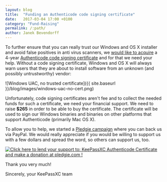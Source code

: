 ```yaml
---
layout: blog
title:  "Funding an Authenticode code signing certificate"
date:   2017-03-04 17:00 +0100
category: "Fund-Raising"
permalink: /:path/
author: Janek Bevendorff
---
```


To further ensure that you can really trust our Windows and OS X installer and avoid false positives in anti virus scanners,
we [would like to acquire](https://github.com/keepassxreboot/keepassxc/issues/372) a 4-year
[Authenticode code signing certificate](https://msdn.microsoft.com/en-us/library/ms537359(v=vs.85).aspx)
and for that we need your help.
Without a code signing certificate, Windows and OS X will always warn users that they are about to install software from
an unknown (and possibly untrustworthy) vendor:

![Windows UAC, no trusted certificate]({{ site.baseurl }}/blog/images/windows-uac-no-cert.png)

Unfortunately, code signing certificates aren't fee and to collect the needed funds for such a certificate, we need
your financial support. We need to raise **$265** in order to be able to buy the certificate. The certificate
will be used to sign our Windows binaries and binaries on other platforms that support Authenticode (primarily Mac OS X).

To allow you to help, we started a [Pledgie campaign](https://pledgie.com/campaigns/33487) where you can back us via PayPal.
We would really appreciate if you would be willing to support us with a few dollars and spread the word, so others
can support us, too.

<a href="https://pledgie.com/campaigns/33487">
<img alt="Click here to lend your support to: KeePassXC Authenticode Certificate and make a donation at pledgie.com !"
src="https://pledgie.com/campaigns/33487.png?skin_name=chrome"></a>

Thank you very much!

Sincerely, your KeePassXC team
